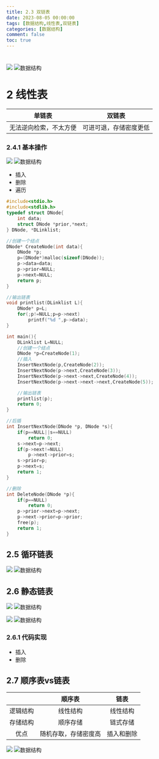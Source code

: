 ```yaml
---
title: 2.3 双链表
date: 2023-08-05 00:00:00
tags: [数据结构,线性表,双链表]
categories: [数据结构]
comment: false
toc: true
---
```

#
<!--more-->
![](../../../../themes/yilia/source/img/datastruct/2_linearlist/1.png)
![数据结构](/img/datastruct/2_linearlist/1.png)

# 2 线性表


|单链表|双链表
|:---:|:---:|
|无法逆向检索，不太方便|可进可退，存储密度更低



### 2.4.1 基本操作
![](../../../../themes/yilia/source/img/datastruct/2_linearlist/doublelinklist/1.png)
![数据结构](/img/datastruct/2_linearlist/doublelinklist/1.png)

- 插入
- 删除
- 遍历
```c
#include<stdio.h>
#include<stdlib.h>
typedef struct DNode{
    int data;
    struct DNode *prior,*next;
} DNode, *DLinklist;

//创建一个结点
DNode* CreateNode(int data){
    DNode *p;
    p=(DNode*)malloc(sizeof(DNode));
    p->data=data;
    p->prior=NULL;
    p->next=NULL;
    return p;
}

//输出链表
void printlist(DLinklist L){
    DNode* p=L;
    for(;p!=NULL;p=p->next)
        printf("%d ",p->data);
}

int main(){
    DLinklist L=NULL;
    //创建一个结点
    DNode *p=CreateNode(1);
    //插入
    InsertNextNode(p,CreateNode(2));
    InsertNextNode(p->next,CreateNode(3));
    InsertNextNode(p->next->next,CreateNode(4));
    InsertNextNode(p->next->next->next,CreateNode(5));

    //输出链表
    printlist(p);
    return 0;
}

//后插
int InsertNextNode(DNode *p, DNode *s){
    if(p==NULL||s==NULL)
        return 0;
    s->next=p->next;
    if(p->next!=NULL)
        p->next->prior=s;
    s->prior=p;
    p->next=s;
    return 1;
}

//删除
int DeleteNode(DNode *p){
    if(p==NULL)
        return 0;
    p->prior->next=p->next;
    p->next->prior=p->prior;
    free(p);
    return 1;
}

```

## 2.5 循环链表
![](../../../../themes/yilia/source/img/datastruct/2_linearlist/doublelinklist/2.png)
![数据结构](/img/datastruct/2_linearlist/doublelinklist/2.png)

## 2.6 静态链表
![](../../../../themes/yilia/source/img/datastruct/2_linearlist/doublelinklist/3.png)
![数据结构](/img/datastruct/2_linearlist/doublelinklist/3.png)

![](../../../../themes/yilia/source/img/datastruct/2_linearlist/doublelinklist/4.png)
![数据结构](/img/datastruct/2_linearlist/doublelinklist/4.png)

### 2.6.1 代码实现
- 插入
- 删除

## 2.7 顺序表vs链表

||顺序表|链表
|:---:|:---:|:---:|
|逻辑结构|线性结构|线性结构
|存储结构|顺序存储|链式存储
|优点|随机存取，存储密度高|插入和删除

![](../../../../themes/yilia/source/img/datastruct/2_linearlist/doublelinklist/5.png)
![数据结构](/img/datastruct/2_linearlist/doublelinklist/5.png)